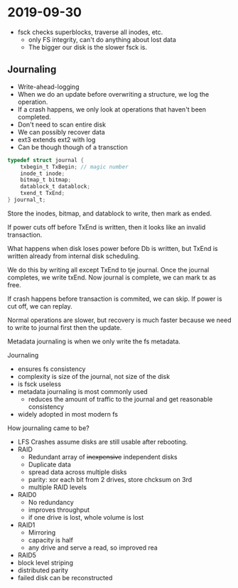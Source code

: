 # 2019-09-30

* fsck checks superblocks, traverse all inodes, etc.
  * only FS integrity, can't do anything about lost data
  * The bigger our disk is the slower fsck is.

## Journaling
* Write-ahead-logging
* When we do an update before overwriting a structure, we log the operation.
* If a crash happens, we only look at operations that haven't been completed.
* Don't need to scan entire disk
* We can possibly recover data
* ext3 extends ext2 with log
* Can be though though of a transction

```c
typedef struct journal {
    txbegin_t TxBegin; // magic number
    inode_t inode;
    bitmap_t bitmap;
    datablock_t datablock;
    txend_t TxEnd;
} journal_t;
```

Store the inodes, bitmap, and datablock to write, then mark as ended.

If power cuts off before TxEnd is written, then it looks like an invalid transaction.

What happens when disk loses power before Db is written, but TxEnd is written already from internal disk scheduling.

We do this by writing all except TxEnd to tje journal. Once the journal completes, we write txEnd. Now journal is complete, we can mark tx as free.

If crash happens before transaction is commited, we can skip. If power is cut off, we can replay.

Normal operations are slower, but recovery is much faster because we need to write to journal first then the update.

Metadata journaling is when we only write the fs metadata.

Journaling
  * ensures fs consistency
  * complexity is size of the journal, not size of the disk
  * is fsck useless
  * metadata journaling is most commonly used
    * reduces the amount of traffic to the journal and get reasonable consistency
  * widely adopted in most modern fs

How journaling came to be?
* LFS
Crashes assume disks are still usable after rebooting.
* RAID
  * Redundant array of ~~inexpensive~~ independent disks
  * Duplicate data
  * spread data across multiple disks
  * parity: xor each bit from 2 drives, store chcksum on 3rd
  * multiple RAID levels
* RAID0
  * No redundancy
  * improves throughput
  * if one drive is lost, whole volume is lost
* RAID1
  * Mirroring
  * capacity is half
  * any drive and serve a read, so improved rea
* RAID5
 * block level striping
 * distributed parity
 * failed disk can be reconstructed